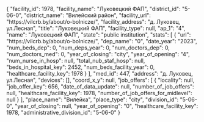 {
    "facility_id": 1978,
    "facility_name": "Луковецкий ФАП",
    "district_id": "5-06-0",
    "district_name": "Вилейский район",
    "facility_url": "https:\/\/vilcrb.by\/about\/o-bolnicze\/",
    "facility_address": "д. Луковец, ул.Лесная",
    "title": "Луковецкий ФАП",
    "facility_type": null,
    "ap_1": "4",
    "name": "Луковецкий ФАП",
    "state": "public institution",
    "stats": [
        {
            "url": "https:\/\/vilcrb.by\/about\/o-bolnicze\/",
            "dep_name": "0",
            "date_year": "2023",
            "num_beds_dep": 0,
            "num_deps_year": 0,
            "num_doctors_dep": 0,
            "num_doctors_med": 0,
            "year_of_closing": "city",
            "year_of_opening": "4",
            "num_nurse_in_hosp": null,
            "total_nub_staf_hosp": null,
            "beds_in_hospital_key": 2452,
            "num_beds_facility_year": 0,
            "healthcare_facility_key": 1978
        }
    ],
    "med_id": 447,
    "address": "д. Луковец, ул.Лесная",
    "devices": [],
    "coord_x_y": null,
    "job_offers": [
        {
            "locality": null,
            "job_offer_key": 656,
            "date_of_data_update": null,
            "number_of_job_offers": null,
            "healthcare_facility_key": 1978,
            "number_of_job_offers_for_midlevel": null
        }
    ],
    "place_name": "Вилейка",
    "place_type": "city",
    "division_id": "5-06-0",
    "year_of_closing": null,
    "year_of_opening": "0",
    "healthcare_facility_key": 1978,
    "administrative_division_id": "5-06-0"
}